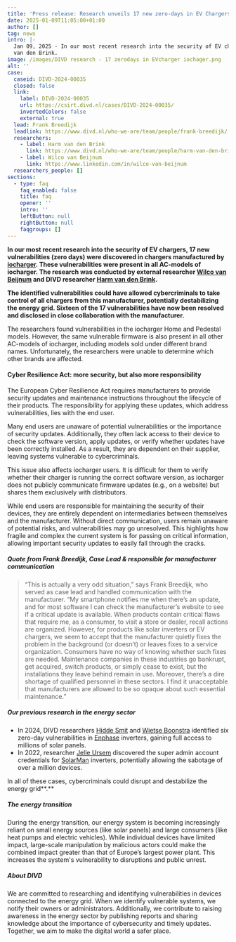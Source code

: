 ```yaml
---
title: 'Press release: Research unveils 17 new zero-days in EV Chargers'
date: 2025-01-09T11:05:00+01:00
author: []
tag: news
intro: |-
  Jan 09, 2025 - In our most recent research into the security of EV chargers, 17 new vulnerabilities (zero days) were discovered in chargers manufactured by iocharger. These vulnerabilities were present in all AC-models of iocharger. The research was conducted by external researcher Wilco van Beijnum and DIVD researcher Harm
  van den Brink.
image: /images/DIVD research - 17 zerodays in EVcharger iochager.png
alt: ''
case:
  caseid: DIVD-2024-00035
  closed: false
  link:
    label: DIVD-2024-00035
    url: https://csirt.divd.nl/cases/DIVD-2024-00035/
    invertedColors: false
    external: true
  lead: Frank Breedijk
  leadlink: https://www.divd.nl/who-we-are/team/people/frank-breedijk/
  researchers:
    - label: Harm van den Brink
      link: https://www.divd.nl/who-we-are/team/people/harm-van-den-brink/
    - label: Wilco van Beijnum
      link: https://www.linkedin.com/in/wilco-van-beijnum
  researchers_people: []
sections:
  - type: faq
    faq_enabled: false
    title: faq
    opener: ''
    intro: ''
    leftButton: null
    rightButton: null
    faqgroups: []
---
```

**In our most recent research into the security of EV chargers, 17 new vulnerabilities (zero days) were discovered in chargers manufactured by [iocharger](https://www.iocharger.com/about-us/). These vulnerabilities were present in all AC-models of iocharger. The research was conducted by external researcher [Wilco van Beijnum](https://www.linkedin.com/in/wilco-van-beijnum) and DIVD researcher [Harm van den Brink](https://www.divd.nl/who-we-are/team/people/harm-van-den-brink/).**

**The identified vulnerabilities could have allowed cybercriminals to take control of all chargers from this manufacturer, potentially destabilizing the energy grid. Sixteen of the 17 vulnerabilities have now been resolved and disclosed in close collaboration with the manufacturer.**

The researchers found vulnerabilities in the iocharger Home and Pedestal models. However, the same vulnerable firmware is also present in all other AC-models of iocharger, including models sold under different brand names. Unfortunately, the researchers were unable to determine which other brands are affected.

#### **Cyber Resilience Act: more security, but also more responsibility**

The European Cyber Resilience Act requires manufacturers to provide security updates and maintenance instructions throughout the lifecycle of their products. The responsibility for applying these updates, which address vulnerabilities, lies with the end user.

Many end users are unaware of potential vulnerabilities or the importance of security updates. Additionally, they often lack access to their device to check the software version, apply updates, or verify whether updates have been correctly installed. As a result, they are dependent on their supplier, leaving systems vulnerable to cybercriminals.

This issue also affects iocharger users. It is difficult for them to verify whether their charger is running the correct software version, as iocharger does not publicly communicate firmware updates (e.g., on a website) but shares them exclusively with distributors.

While end users are responsible for maintaining the security of their devices, they are entirely dependent on intermediaries between themselves and the manufacturer. Without direct communication, users remain unaware of potential risks, and vulnerabilities may go unresolved. This highlights how fragile and complex the current system is for passing on critical information, allowing important security updates to easily fall through the cracks.

##### **Quote from Frank Breedijk, Case Lead & responsible for manufacturer communication**

> “This is actually a very odd situation,” says Frank Breedijk, who served as case lead and handled communication with the manufacturer. “My smartphone notifies me when there’s an update, and for most software I can check the manufacturer’s website to see if a critical update is available. When products contain critical flaws that require me, as a consumer, to visit a store or dealer, recall actions are organized. However, for products like solar inverters or EV chargers, we seem to accept that the manufacturer quietly fixes the problem in the background (or doesn’t) or leaves fixes to a service organization. Consumers have no way of knowing whether such fixes are needed.
> Maintenance companies in these industries go bankrupt, get acquired, switch products, or simply cease to exist, but the installations they leave behind remain in use. Moreover, there’s a dire shortage of qualified personnel in these sectors. I find it unacceptable that manufacturers are allowed to be so opaque about such essential maintenance.”

##### **Our previous research in the energy sector**

- In 2024, DIVD researchers [Hidde Smit](https://www.divd.nl/who-we-are/team/people/hidde-smit/) and [Wietse Boonstra](https://www.divd.nl/who-we-are/team/people/wietse-boonstra/) identified six zero-day vulnerabilities in [Enphase](https://csirt.divd.nl/cases/DIVD-2024-00011/) inverters, gaining full access to millions of solar panels.
- In 2022, researcher [Jelle Ursem](https://www.divd.nl/who-we-are/team/people/jelle-ursem/) discovered the super admin account credentials for [SolarMan](https://csirt.divd.nl/cases/DIVD-2022-00009/) inverters, potentially allowing the sabotage of over a million devices. 

In all of these cases, cybercriminals could disrupt and destabilize the energy grid**.**

##### **The energy transition**

During the energy transition, our energy system is becoming increasingly reliant on small energy sources (like solar panels) and large consumers (like heat pumps and electric vehicles). While individual devices have limited impact, large-scale manipulation by malicious actors could make the combined impact greater than that of Europe’s largest power plant. This increases the system's vulnerability to disruptions and public unrest.

##### **About DIVD**

We are committed to researching and identifying vulnerabilities in devices connected to the energy grid. When we identify vulnerable systems, we notify their owners or administrators. Additionally, we contribute to raising awareness in the energy sector by publishing reports and sharing knowledge about the importance of cybersecurity and timely updates. Together, we aim to make the digital world a safer place.
